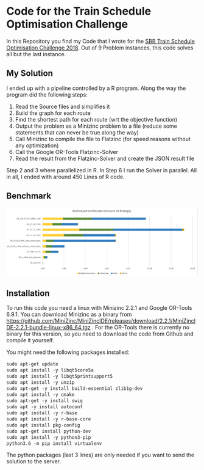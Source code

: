 # Code for the Train Schedule Optimisation Challenge
 In this Repository you find my Code that I wrote for the [SBB Train Schedule Optimisation Challenge 2018](https://www.crowdai.org/challenges/train-schedule-optimisation-challenge). Out of 9 Problem instances, this code solves all but the last instance.

## My Solution 
 I ended up with a pipeline controlled by a R program. Along the way the program did the following steps:

1. Read the Source files and simplifies it
2. Build the graph for each route
3. Find the shortest path for each route (wrt the objective function)
4. Output the problem as a Minizinc problem to a file (reduce some statements that can never be true along the way)
5. Call Minizinc to compile the file to Flatzinc (for speed reasons without any optimization)
6. Call the Google OR-Tools Flatzinc-Solver
7. Read the result from the Flatzinc-Solver and create the JSON result file

Step 2 and 3 where parallelized in R. In Step 6 I run the Solver in parallel. All in all, I ended with around 450 Lines of R code.

## Benchmark

![Solving time for the instances on a AWS EC2 r4.8xlarge instance](all_instances_log_O0.png "Benchmark")

## Installation 

To run this code you need a linux with Minizinc 2.2.1 and Google OR-Tools 6.9.1. You can download Minizinc as a binary from https://github.com/MiniZinc/MiniZincIDE/releases/download/2.2.1/MiniZincIDE-2.2.1-bundle-linux-x86_64.tgz .
For the OR-Tools there is currently no binary for this version, so you need to download the code from Github and compile it yourself.

You might need the following packages installed:
```
sudo apt-get update
sudo apt install -y libqt5core5a
sudo apt install -y libqt5printsupport5
sudo apt install -y unzip
sudo apt-get -y install build-essential zlib1g-dev
sudo apt install -y cmake
sudo apt-get -y install swig
sudo apt -y install autoconf
sudo apt install -y r-base
sudo apt install -y r-base-core
sudo apt install pkg-config
sudo apt-get install python-dev
sudo apt install -y python3-pip
python3.6 -m pip install virtualenv
```

The python packages (last 3 lines) are only needed if you want to send the solution to the server.